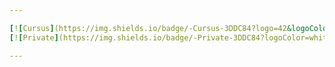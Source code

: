 ```yaml
---

[![Cursus](https://img.shields.io/badge/-Cursus-3DDC84?logo=42&logoColor=white)](https://github.com/Madness807/42_Lausanne#42-lausanne)
[![Private](https://img.shields.io/badge/-Private-3DDC84?logoColor=white)](https://github.com/Madness807/Private)

---
```


